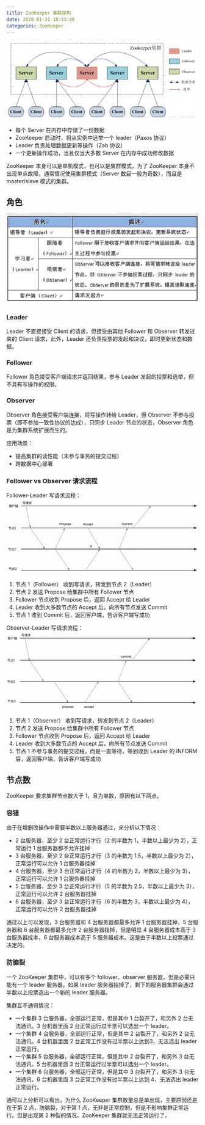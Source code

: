 ```yaml
---
title: ZooKeeper 集群架构
date: 2020-01-31 10:53:00
categories: ZooKeeper
---
```

![ZooKeeper集群架构](/images/zookeeper/ZooKeeper集群架构.png)

* 每个 Server 在内存中存储了一份数据
* ZooKeeper 启动时，将从实例中选举一个 leader（Paxos 协议）
* Leader 负责处理数据更新等操作（Zab 协议）
* 一个更新操作成功，当且仅当大多数 Server 在内存中成功修改数据

ZooKeeper 本身可以是单机模式，也可以是集群模式，为了 ZooKeeper 本身不出现单点故障，通常情况使用集群模式（Server 数目一般为奇数），而且是 master/slave 模式的集群。

## 角色
![ZooKeeper角色说明](/images/zookeeper/ZooKeeper角色说明.png)

### Leader
Leader 不直接接受 Client 的请求，但接受由其他 Follower 和 Observer 转发过来的 Client 请求，此外，Leader 还负责投票的发起和决议，即时更新状态和数据。

### Follower
Follower 角色接受客户端请求并返回结果，参与 Leader 发起的投票和选举，但不具有写操作的权限。

### Observer
Observer 角色接受客户端连接，将写操作转给 Leader，但 Observer 不参与投票（即不参加一致性协议的达成），只同步 Leader 节点的状态，Observer 角色是为集群系统扩展而生的。

应用场景：
* 提高集群的读性能（未参与事务的提交过程）
* 跨数据中心部署

### Follower vs Observer 请求流程
Follower-Leader 写请求流程：
![Follower-Leader请求流程](/images/zookeeper/Follower-Leader请求流程.png)

1. 节点 1（Follower） 收到写请求，转发到节点 2（Leader）
2. 节点 2 发送 Propose 给集群中所有 Follower 节点
3. Follower 节点收到 Propose 后，返回 Accept 给 Leader
4. Leader 收到大多数节点的 Accept 后，向所有节点发送 Commit
5. 节点 1 收到 Commit 后，返回客户端，告诉客户端写成功

Observer-Leader 写请求流程：
![Obeserver-请求流程](/images/zookeeper/Obeserver-Leader请求流程.png)

1. 节点 1（Observer） 收到写请求，转发到节点 2（Leader）
2. 节点 2 发送 Propose 给集群中所有 Follower 节点
3. Follower 节点收到 Propose 后，返回 Accept 给 Leader
4. Leader 收到大多数节点的 Accept 后，向所有节点发送 Commit
5. 节点 1 不参与事务的提交过程，而是一直等待，等到收到 Leader 的 INFORM 后，返回客户端，告诉客户端写成功

## 节点数
ZooKeeper 要求集群节点数大于 1，且为单数，原因有以下两点。

### 容错
由于在增删改操作中需要半数以上服务器通过，来分析以下情况：
* 2 台服务器，至少 2 台正常运行才行（2 的半数为 1，半数以上最少为 2），正常运行 1 台服务器都不允许挂掉
* 3 台服务器，至少 2 台正常运行才行（3 的半数为 1.5，半数以上最少为 2），正常运行可以允许 1 台服务器挂掉
* 4 台服务器，至少 3 台正常运行才行（4 的半数为 2，半数以上最少为 3），正常运行可以允许 1 台服务器挂掉
* 5 台服务器，至少 3 台正常运行才行（5 的半数为 2.5，半数以上最少为 3），正常运行可以允许 2 台服务器挂掉
* 6 台服务器，至少 3 台正常运行才行（6 的半数为 3，半数以上最少为 4），正常运行可以允许 2 台服务器挂掉

通过以上可以发现，3 台服务器和 4 台服务器都最多允许 1 台服务器挂掉，5 台服务器和 6 台服务器都最多允许 2 台服务器挂掉，但是明显 4 台服务器成本高于 3 台服务器成本，6 台服务器成本高于 5 服务器成本。这是由于半数以上投票通过决定的。

### 防脑裂
一个 ZooKeeper 集群中，可以有多个 follower、observer 服务器，但是必需只能有一个 leader 服务器。如果 leader 服务器挂掉了，剩下的服务器集群会通过半数以上投票选出一个新的 leader 服务器。

集群互不通讯情况：
* 一个集群 3 台服务器，全部运行正常，但是其中 1 台裂开了，和另外 2 台无法通讯。3 台机器里面 2 台正常运行过半票可以选出一个 leader。
* 一个集群 4 台服务器，全部运行正常，但是其中 2 台裂开了，和另外 2 台无法通讯。4 台机器里面 2 台正常工作没有过半票以上达到3，无法选出 leader 正常运行。
* 一个集群 5 台服务器，全部运行正常，但是其中 2 台裂开了，和另外 3 台无法通讯。5 台机器里面 3 台正常运行过半票可以选出一个 leader。
* 一个集群 6 台服务器，全部运行正常，但是其中 3 台裂开了，和另外 3 台无法通讯。6 台机器里面 3 台正常工作没有过半票以上达到 4，无法选出 leader 正常运行。

通可以上分析可以看出，为什么 ZooKeeper 集群数量总是单出现，主要原因还是在于第 2 点，防脑裂，对于第 1 点，无非是正常控制，但是不影响集群正常运行。但是出现第 2 种裂的情况，ZooKeeper 集群就无法正常运行了。
